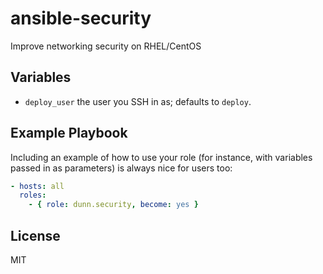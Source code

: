 ansible-security
================

Improve networking security on RHEL/CentOS

Variables
---------

- `deploy_user` the user you SSH in as; defaults to `deploy`.

Example Playbook
----------------

Including an example of how to use your role (for instance, with variables passed in as parameters) is always nice for users too:

```yaml
- hosts: all
  roles:
    - { role: dunn.security, become: yes }
```

License
-------

MIT
